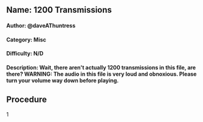 ## Name: 1200 Transmissions
#### Author: @daveAThuntress
#### Category: Misc
#### Difficulty: N/D
#### Description: Wait, there aren't actually 1200 transmissions in this file, are there? WARNING: The audio in this file is very loud and obnoxious. Please turn your volume way down before playing.


## Procedure
1
